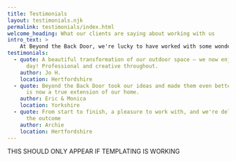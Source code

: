 ```yaml
---
title: Testimonials
layout: testimonials.njk
permalink: testimonials/index.html
welcome_heading: What our clients are saying about working with us
intro_text: >
    At Beyond the Back Door, we're lucky to have worked with some wonderful customers, here is what some of them had to say
testimonials:
  - quote: A beautiful transformation of our outdoor space — we now enjoy it every
      day! Professional and creative throughout.
    author: Jo H.
    location: Hertfordshire
  - quote: Beyond the Back Door took our ideas and made them even better. The garden
      is now a true extension of our home.
    author: Eric & Monica
    location: Yorkshire
  - quote: From start to finish, a pleasure to work with, and we're delighted with
      the outcome
    author: Archie
    location: Hertfordshire
---
```

<p>THIS SHOULD ONLY APPEAR IF TEMPLATING IS WORKING</p>